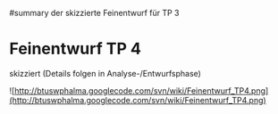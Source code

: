 ﻿#summary der skizzierte Feinentwurf für TP 3

# Feinentwurf TP 4 #
skizziert
(Details folgen in Analyse-/Entwurfsphase)

![http://btuswphalma.googlecode.com/svn/wiki/Feinentwurf_TP4.png](http://btuswphalma.googlecode.com/svn/wiki/Feinentwurf_TP4.png)